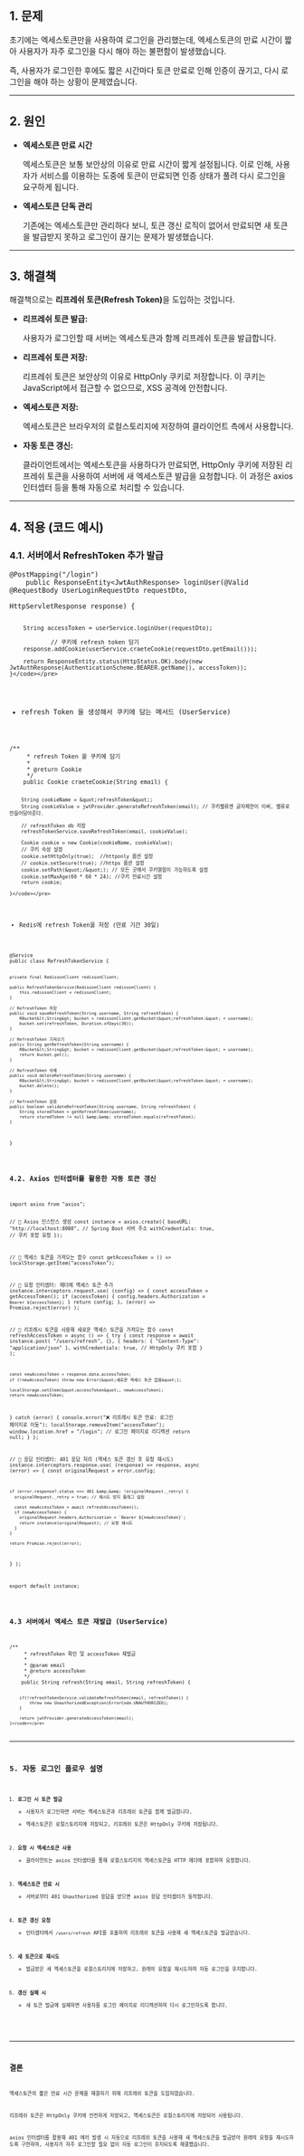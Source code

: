 <h2 id="1-문제">1. 문제</h2>
<p>초기에는 엑세스토큰만을 사용하여 로그인을 관리했는데, 엑세스토큰의 만료 시간이 짧아 사용자가 자주 로그인을 다시 해야 하는 불편함이 발생했습니다.</p>
<p>즉, 사용자가 로그인한 후에도 짧은 시간마다 토큰 만료로 인해 인증이 끊기고, 다시 로그인을 해야 하는 상황이 문제였습니다.</p>
<hr />
<h2 id="2-원인">2. 원인</h2>
<ul>
<li><p><strong>엑세스토큰 만료 시간</strong></p>
<p>  엑세스토큰은 보통 보안상의 이유로 만료 시간이 짧게 설정됩니다. 이로 인해, 사용자가 서비스를 이용하는 도중에 토큰이 만료되면 인증 상태가 풀려 다시 로그인을 요구하게 됩니다.</p>
</li>
<li><p><strong>엑세스토큰 단독 관리</strong></p>
<p>  기존에는 엑세스토큰만 관리하다 보니, 토큰 갱신 로직이 없어서 만료되면 새 토큰을 발급받지 못하고 로그인이 끊기는 문제가 발생했습니다.</p>
</li>
</ul>
<hr />
<h2 id="3-해결책">3. 해결책</h2>
<p>해결책으로는 <strong>리프레쉬 토큰(Refresh Token)</strong>을 도입하는 것입니다.</p>
<ul>
<li><p><strong>리프레쉬 토큰 발급:</strong></p>
<p>  사용자가 로그인할 때 서버는 엑세스토큰과 함께 리프레쉬 토큰을 발급합니다.</p>
</li>
<li><p><strong>리프레쉬 토큰 저장:</strong></p>
<p>  리프레쉬 토큰은 보안상의 이유로 HttpOnly 쿠키로 저장합니다. 이 쿠키는 JavaScript에서 접근할 수 없으므로, XSS 공격에 안전합니다.</p>
</li>
<li><p><strong>엑세스토큰 저장:</strong></p>
<p>  엑세스토큰은 브라우저의 로컬스토리지에 저장하여 클라이언트 측에서 사용합니다.</p>
</li>
<li><p><strong>자동 토큰 갱신:</strong></p>
<p>  클라이언트에서는 엑세스토큰을 사용하다가 만료되면, HttpOnly 쿠키에 저장된 리프레쉬 토큰을 사용하여 서버에 새 엑세스토큰 발급을 요청합니다. 이 과정은 axios 인터셉터 등을 통해 자동으로 처리할 수 있습니다.</p>
</li>
</ul>
<hr />
<h2 id="4-적용-코드-예시">4. 적용 (코드 예시)</h2>
<h3 id="41-서버에서-refreshtoken-추가-발급">4.1. 서버에서 RefreshToken 추가 발급</h3>
<pre><code class="language-java">@PostMapping(&quot;/login&quot;)
    public ResponseEntity&lt;JwtAuthResponse&gt; loginUser(@Valid @RequestBody UserLoginRequestDto requestDto,
                                                     HttpServletResponse response) {

        String accessToken = userService.loginUser(requestDto);

                // 쿠키에 refresh token 담기
        response.addCookie(userService.craeteCookie(requestDto.getEmail()));

        return ResponseEntity.status(HttpStatus.OK).body(new JwtAuthResponse(AuthenticationScheme.BEARER.getName(), accessToken));
    }</code></pre>
<ul>
<li>refresh Token 을 생성해서 쿠키에 담는 메서드 (UserService)</li>
</ul>
<pre><code class="language-java">/**
     * refresh Token 을 쿠키에 담기
     *
     * @return Cookie
     */
    public Cookie craeteCookie(String email) {

        String cookieName = &quot;refreshToken&quot;;
        String cookieValue = jwtProvider.generateRefreshToken(email); // 쿠키벨류엔 글자제한이 이써, 벨류로 만들어담아준다.

        // refreshToken db 저장
        refreshTokenService.saveRefreshToken(email, cookieValue);

        Cookie cookie = new Cookie(cookieName, cookieValue);
        // 쿠키 속성 설정
        cookie.setHttpOnly(true);  //httponly 옵션 설정
        // cookie.setSecure(true); //https 옵션 설정
        cookie.setPath(&quot;/&quot;); // 모든 곳에서 쿠키열람이 가능하도록 설정
        cookie.setMaxAge(60 * 60 * 24); //쿠키 만료시간 설정
        return cookie;

    }</code></pre>
<ul>
<li>Redis에 refresh Token을 저장 (만료 기간 30일)</li>
</ul>
<pre><code class="language-java">@Service
public class RefreshTokenService {

    private final RedissonClient redissonClient;

    public RefreshTokenService(RedissonClient redissonClient) {
        this.redissonClient = redissonClient;
    }

    // RefreshToken 저장
    public void saveRefreshToken(String username, String refreshToken) {
        RBucket&lt;String&gt; bucket = redissonClient.getBucket(&quot;refreshToken:&quot; + username);
        bucket.set(refreshToken, Duration.ofDays(30));
    }

    // RefreshToken 가져오기
    public String getRefreshToken(String username) {
        RBucket&lt;String&gt; bucket = redissonClient.getBucket(&quot;refreshToken:&quot; + username);
        return bucket.get();
    }

    // RefreshToken 삭제
    public void deleteRefreshToken(String username) {
        RBucket&lt;String&gt; bucket = redissonClient.getBucket(&quot;refreshToken:&quot; + username);
        bucket.delete();
    }

    // RefreshToken 검증
    public boolean validateRefreshToken(String username, String refreshToken) {
        String storedToken = getRefreshToken(username);
        return storedToken != null &amp;&amp; storedToken.equals(refreshToken);
    }
}
</code></pre>
<h3 id="42-axios-인터셉터를-활용한-자동-토큰-갱신">4.2. Axios 인터셉터를 활용한 자동 토큰 갱신</h3>
<pre><code class="language-jsx">import axios from &quot;axios&quot;;

// 🔹 Axios 인스턴스 생성
const instance = axios.create({
  baseURL: &quot;http://localhost:8080&quot;, // Spring Boot 서버 주소
  withCredentials: true, // 쿠키 포함 요청
});

// 🔹 액세스 토큰을 가져오는 함수
const getAccessToken = () =&gt; localStorage.getItem(&quot;accessToken&quot;);

// 🔹 요청 인터셉터: 헤더에 액세스 토큰 추가
instance.interceptors.request.use(
  (config) =&gt; {
    const accessToken = getAccessToken();
    if (accessToken) {
      config.headers.Authorization = `Bearer ${accessToken}`;
    }
    return config;
  },
  (error) =&gt; Promise.reject(error)
);

// 🔹 리프레시 토큰을 사용해 새로운 액세스 토큰을 가져오는 함수
const refreshAccessToken = async () =&gt; {
  try {
    const response = await instance.post(
      &quot;/users/refresh&quot;,
      {},
      {
        headers: { &quot;Content-Type&quot;: &quot;application/json&quot; },
        withCredentials: true, // HttpOnly 쿠키 포함
      }
    );

    const newAccessToken = response.data.accessToken;
    if (!newAccessToken) throw new Error(&quot;새로운 액세스 토큰 없음&quot;);

    localStorage.setItem(&quot;accessToken&quot;, newAccessToken);
    return newAccessToken;
  } catch (error) {
    console.error(&quot;❌ 리프레시 토큰 만료: 로그인 페이지로 이동&quot;);
    localStorage.removeItem(&quot;accessToken&quot;);
    window.location.href = &quot;/login&quot;; // 로그인 페이지로 리디렉션
    return null;
  }
};

// 🔹 응답 인터셉터: 401 응답 처리 (액세스 토큰 갱신 후 요청 재시도)
instance.interceptors.response.use(
  (response) =&gt; response,
  async (error) =&gt; {
    const originalRequest = error.config;

    if (error.response?.status === 401 &amp;&amp; !originalRequest._retry) {
      originalRequest._retry = true; // 재시도 방지 플래그 설정

      const newAccessToken = await refreshAccessToken();
      if (newAccessToken) {
        originalRequest.headers.Authorization = `Bearer ${newAccessToken}`;
        return instance(originalRequest); // 요청 재시도
      }
    }

    return Promise.reject(error);
  }
);

export default instance;
</code></pre>
<h3 id="43-서버에서-엑세스-토큰-재발급-userservice">4.3 서버에서 엑세스 토큰 재발급 (UserService)</h3>
<pre><code class="language-java">/**
     * refreshToken 확인 및 accessToken 재발급
     *
     * @param email
     * @return accessToken
     */
    public String refresh(String email, String refreshToken) {

        if(!refreshTokenService.validateRefreshToken(email, refreshToken)) {
            throw new UnauthorizedException(ErrorCode.UNAUTHORIZED);
        }

        return jwtProvider.generateAccessToken(email);
    }</code></pre>
<hr />
<h2 id="5-자동-로그인-플로우-설명">5. 자동 로그인 플로우 설명</h2>
<ol>
<li><strong>로그인 시 토큰 발급</strong><ul>
<li>사용자가 로그인하면 서버는 엑세스토큰과 리프레쉬 토큰을 함께 발급합니다.</li>
<li>엑세스토큰은 로컬스토리지에 저장되고, 리프레쉬 토큰은 HttpOnly 쿠키에 저장됩니다.</li>
</ul>
</li>
<li><strong>요청 시 엑세스토큰 사용</strong><ul>
<li>클라이언트는 axios 인터셉터를 통해 로컬스토리지의 엑세스토큰을 HTTP 헤더에 포함하여 요청합니다.</li>
</ul>
</li>
<li><strong>엑세스토큰 만료 시</strong><ul>
<li>서버로부터 401 Unauthorized 응답을 받으면 axios 응답 인터셉터가 동작합니다.</li>
</ul>
</li>
<li><strong>토큰 갱신 요청</strong><ul>
<li>인터셉터에서 <code>/users/refresh</code> API를 호출하여 리프레쉬 토큰을 사용해 새 엑세스토큰을 발급받습니다.</li>
</ul>
</li>
<li><strong>새 토큰으로 재시도</strong><ul>
<li>발급받은 새 엑세스토큰을 로컬스토리지에 저장하고, 원래의 요청을 재시도하여 자동 로그인을 유지합니다.</li>
</ul>
</li>
<li><strong>갱신 실패 시</strong><ul>
<li>새 토큰 발급에 실패하면 사용자를 로그인 페이지로 리디렉션하여 다시 로그인하도록 합니다.</li>
</ul>
</li>
</ol>
<hr />
<h2 id="결론"><strong>결론</strong></h2>
<p>엑세스토큰의 짧은 만료 시간 문제를 해결하기 위해 리프레쉬 토큰을 도입하였습니다.</p>
<p>리프레쉬 토큰은 HttpOnly 쿠키에 안전하게 저장되고, 엑세스토큰은 로컬스토리지에 저장되어 사용됩니다.</p>
<p>axios 인터셉터를 활용해 401 에러 발생 시 자동으로 리프레쉬 토큰을 사용해 새 엑세스토큰을 발급받아 원래의 요청을 재시도하도록 구현하여, 사용자가 자주 로그인할 필요 없이 자동 로그인이 유지되도록 해결했습니다.</p>